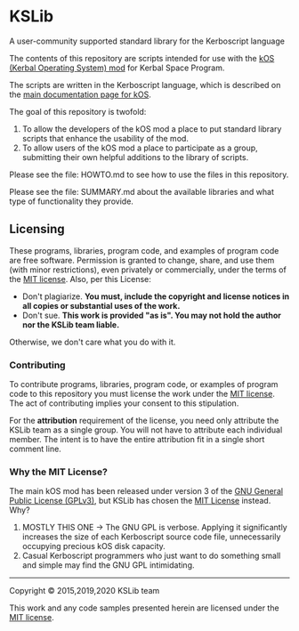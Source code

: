 # KSLib
A user-community supported standard library for the Kerboscript language 

The contents of this repository are scripts intended for use
with the [kOS (Kerbal Operating System) mod](https://github.com/KSP-KOS/KOS)
for Kerbal Space Program.

The scripts are written in the Kerboscript language, which is described
on the [main documentation page for kOS](https://ksp-kos.github.io/KOS_DOC/).

The goal of this repository is twofold:

  1. To allow the developers of the kOS mod a place to put standard
     library scripts that enhance the usability of the mod.
  2. To allow users of the kOS mod a place to participate as a group,
     submitting their own helpful additions to the library of scripts.

Please see the file: HOWTO.md to see how to use the files in this
repository.

Please see the file: SUMMARY.md about the available libraries and what type of 
functionality they provide.

## Licensing
These programs, libraries, program code, and examples of program code are free software.  Permission is granted to change, share, and use them (with minor restrictions), even privately or commercially, under the terms of the [MIT license](LICENSE).  Also, per this License:

* Don't plagiarize.  **You must, include the copyright and license notices in all copies or substantial uses of the work.**
* Don't sue.  **This work is provided "as is". You may not hold the author nor the KSLib team liable.**

Otherwise, we don't care what you do with it.

### Contributing
To contribute programs, libraries, program code, or examples of program code to this repository you must license the work under the [MIT license](LICENSE).  The act of contributing implies your consent to this stipulation.

For the **attribution** requirement of the license, you need only
attribute the KSLib team as a single group.  You will not have to
attribute each individual member.  The intent is to have
the entire attribution fit in a single short comment line.

### Why the MIT License?
The main kOS mod has been released under version 3 of the [GNU General Public License (GPLv3)](https://www.gnu.org/licenses/gpl-3.0.html), but KSLib has chosen the [MIT License](LICENSE) instead.  Why?

  1. MOSTLY THIS ONE -> The GNU GPL is verbose.  Applying it significantly increases the size of each Kerboscript source code file, unnecessarily occupying precious kOS disk capacity.
  2. Casual Kerboscript programmers who just want to do something small and simple may find the GNU GPL intimidating.

---
Copyright © 2015,2019,2020 KSLib team

This work and any code samples presented herein are licensed under the [MIT license](../LICENSE).